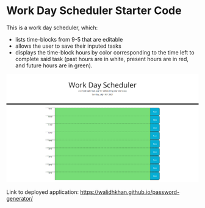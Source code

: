 # Work Day Scheduler Starter Code
This is a work day scheduler, which:
- lists time-blocks from 9-5 that are editable 
- allows the user to save their inputed tasks 
- displays the time-block hours by color corresponding to the time left to complete said task
(past hours are in white, present hours are in red, and future hours are in green).

<img src="Screenshot.png">

Link to deployed application: https://walidhkhan.github.io/password-generator/